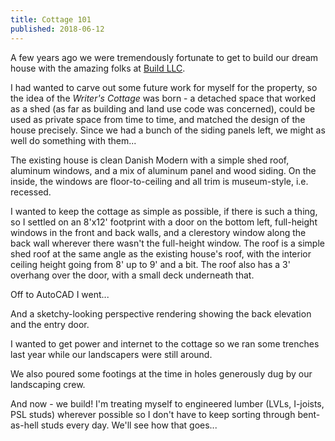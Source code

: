 ```yaml
---
title: Cottage 101
published: 2018-06-12
---
```


A few years ago we were tremendously fortunate to get to build our dream house with the amazing folks at [Build LLC](https://www.buildllc.com/).

I had wanted to carve out some future work for myself for the property, so the idea of the _Writer's Cottage_ was born -
a detached space that worked as a shed (as far as building and land use code was concerned), could be used as private space from time to time,
and matched the design of the house precisely. Since we had a bunch of the siding panels left, we might as well do something with them...

The existing house is clean Danish Modern with a simple shed roof, aluminum windows, and a mix of aluminum panel and wood siding.
On the inside, the windows are floor-to-ceiling and all trim is museum-style, i.e. recessed.

<?# SimpleFigure src="images/BUILD_LLC_Merrimount_Ext_E_06.jpg" caption="Main house exterior" /?>
<?# SimpleFigure src="images/BUILD_LLC_Merrimount_Int_Master_Bedroom_01.jpg" caption="Main house interior" /?>

I wanted to keep the cottage as simple as possible, if there is such a thing, so I settled on an 8'x12' footprint
with a door on the bottom left, full-height windows in the front and back walls, and a clerestory window along the back wall wherever there wasn't the full-height window.
The roof is a simple shed roof at the same angle as the existing house's roof, with the interior ceiling height going from 8' up to 9' and a bit.
The roof also has a 3' overhang over the door, with a small deck underneath that.

Off to AutoCAD I went...

<?# SimpleFigure src="images/autocad-top.png" caption="8'x12' cottage footprint" /?>

And a sketchy-looking perspective rendering showing the back elevation and the entry door.

<?# SimpleFigure src="images/autocad-3d-back.png" caption="Back elevation" /?>

I wanted to get power and internet to the cottage so we ran some trenches last year while our landscapers were still around.

<?# SimpleFigure src="images/IMG_20170129_151022.jpg" caption="Trenches" /?>

We also poured some footings at the time in holes generously dug by our landscaping crew.

And now - we build!
I'm treating myself to engineered lumber (LVLs, I-joists, PSL studs) wherever possible so I don't have to keep sorting through bent-as-hell studs every day.
We'll see how that goes...
